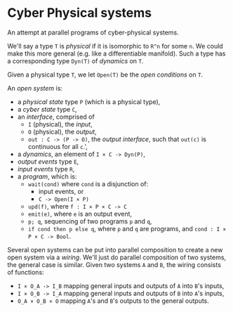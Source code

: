 # Cyber Physical systems

An attempt at parallel programs of cyber-physical systems.

We'll say a type `T` is _physical_ if it is isomorphic to `R^n` for some `n`. We could make this more general (e.g. like a differentiable manifold). Such a type has a corresponding type `Dyn(T)` of _dynamics_ on `T`.

Given a physical type `T`, we let `Open(T)` be the _open conditions_ on `T`.

An _open system_ is:
- a _physical state_ type `P` (which is a physical type),
- a _cyber state_ type `C`,
- an _interface_, comprised of
  - `I` (physical), the _input_,
  - `O` (physical), the _output_,
  - `out : C -> (P -> O)`, the _output interface_, such that `out(c)` is continuous for all `c`.',
- a _dynamics_, an element of `I × C -> Dyn(P)`,
- _output events_ type `E`,
- _input events_ type `R`,
- a _program_, which is:
  - `wait(cond)` where `cond` is a disjunction of:
    - input events, or
    - `C -> Open(I × P)`
  - `upd(f)`, where `f : I × P × C -> C`
  - `emit(e)`, where `e` is an output event,
  - `p; q`, sequencing of two programs `p` and `q`,
  - `if cond then p else q`, where `p` and `q` are programs, and `cond : I × P × C -> Bool`.

Several open systems can be put into parallel composition to create a new open system via a _wiring_. We'll just do parallel composition of two systems, the general case is similar. Given two systems `A` and `B`, the wiring consists of functions:
- `I × O_A -> I_B` mapping general inputs and outputs of `A` into `B`'s inputs,
- `I × O_B -> I_A` mapping general inputs and outputs of `B` into `A`'s inputs,
- `O_A × O_B × O` mapping `A`'s and `B`'s outputs to the general outputs.
